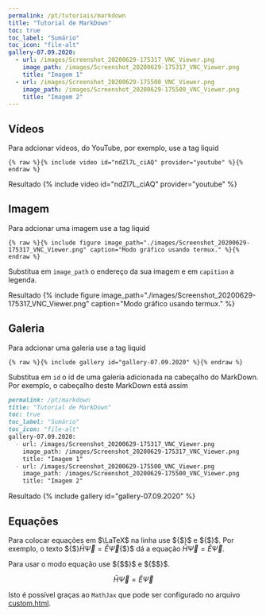 ```yaml
---
permalink: /pt/tutoriais/markdown
title: "Tutorial de MarkDown"
toc: true
toc_label: "Sumário"
toc_icon: "file-alt"
gallery-07.09.2020:
  - url: /images/Screenshot_20200629-175317_VNC_Viewer.png
    image_path: /images/Screenshot_20200629-175317_VNC_Viewer.png
    title: "Imagem 1"
  - url: /images/Screenshot_20200629-175500_VNC_Viewer.png
    image_path: /images/Screenshot_20200629-175500_VNC_Viewer.png
    title: "Imagem 2"
---
```


## Vídeos

Para adcionar vídeos, do YouTube, por exemplo, use a tag liquid

```liquid
{% raw %}{% include video id="ndZl7L_ciAQ" provider="youtube" %}{% endraw %}
```

Resultado
{% include video id="ndZl7L_ciAQ" provider="youtube" %}

## Imagem

Para adcionar uma imagem use a tag liquid

```liquid
{% raw %}{% include figure image_path="./images/Screenshot_20200629-175317_VNC_Viewer.png" caption="Modo gráfico usando termux." %}{% endraw %}
```

Substitua em `image_path` o endereço da sua imagem e em `capition` a legenda.

Resultado
{% include figure image_path="./images/Screenshot_20200629-175317_VNC_Viewer.png" caption="Modo gráfico usando termux." %}

## Galeria

Para adcionar uma galeria use a tag liquid

```liquid
{% raw %}{% include gallery id="gallery-07.09.2020" %}{% endraw %}
```

Substitua em `id` o id de uma galeria adicionada na cabeçalho do MarkDown. Por exemplo, o cabeçalho deste MarkDown está assim

```markdown
permalink: /pt/markdown
title: "Tutorial de MarkDown"
toc: true
toc_label: "Sumário"
toc_icon: "file-alt"
gallery-07.09.2020:
  - url: /images/Screenshot_20200629-175317_VNC_Viewer.png
    image_path: /images/Screenshot_20200629-175317_VNC_Viewer.png
    title: "Imagem 1"
  - url: /images/Screenshot_20200629-175500_VNC_Viewer.png
    image_path: /images/Screenshot_20200629-175500_VNC_Viewer.png
    title: "Imagem 2"
```

Resultado
{% include gallery id="gallery-07.09.2020" %}

## Equações

Para colocar equações em $\LaTeX$ na linha use $\{\$}$ e $\{\$}$. Por exemplo, o texto
$\{\$}$\hat H\vec\Psi=\hat E\vec\Psi$\{\$}$ dá a equação $\hat H\vec\Psi=\hat E\vec\Psi$.

Para usar o modo equação use $\{\$\$}$ e $\{\$\$}$.

$$\hat H\vec\Psi=\hat E\vec\Psi$$

Isto é possível graças ao `MathJax` que pode ser configurado no arquivo
[custom.html](https://github.com/ismaeldamiao/ismaeldamiao.github.io/blob/main/_includes/head/custom.html).
